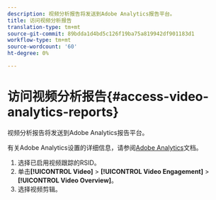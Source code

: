 ```yaml
---
description: 视频分析报告将发送到Adobe Analytics报告平台。
title: 访问视频分析报告
translation-type: tm+mt
source-git-commit: 89bdda1d4bd5c126f19ba75a819942df901183d1
workflow-type: tm+mt
source-wordcount: '60'
ht-degree: 0%

---
```



# 访问视频分析报告{#access-video-analytics-reports}

视频分析报告将发送到Adobe Analytics报告平台。

有关Adobe Analytics设置的详细信息，请参阅[Adobe Analytics](https://microsite.omniture.com/t2/help/en_US/reference/)文档。
1. 选择已启用视频跟踪的RSID。
1. 单击&#x200B;**[!UICONTROL Video]** > **[!UICONTROL Video Engagement]** > **[!UICONTROL Video Overview]**。
1. 选择视频剪辑。